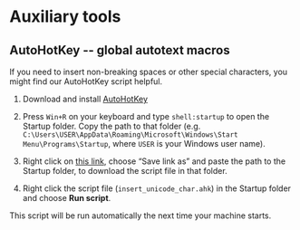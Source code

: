 # Auxiliary tools 

## AutoHotKey -- global autotext macros

If you need to insert non-breaking spaces or other special characters, you might  find our AutoHotKey script helpful.

1. Download and install [AutoHotKey](https://www.autohotkey.com/download/)

2. Press `Win+R` on your keyboard and type `shell:startup` to open the Startup folder. Copy the path to that folder (e.g. `C:\Users\USER\AppData\Roaming\Microsoft\Windows\Start Menu\Programs\Startup`, where `USER` is your Windows user name).

3. Right click on [this link](https://cat.capstan.be/OmegaT/auxiliary/insert_unicode_char.ahk), choose “Save link as” and paste the path to the Startup folder, to download the script file in that folder.

4. Right click the script file (`insert_unicode_char.ahk`) in the Startup folder and choose **Run script**.

This script will be run automatically the next time your machine starts.
